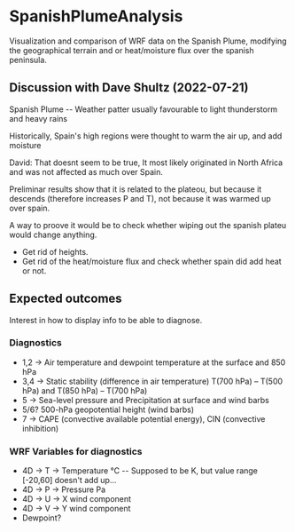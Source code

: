 # SpanishPlumeAnalysis
Visualization and comparison of WRF data on the Spanish Plume, modifying the geographical terrain and or heat/moisture flux over the spanish peninsula.

## Discussion with Dave Shultz (2022-07-21)
Spanish Plume -- Weather patter usually favourable to light thunderstorm and heavy rains

Historically, Spain's high regions were thought to warm the air up, and add moisture

David: That doesnt seem to be true, It most likely originated in North Africa and was not affected as much over Spain.

Preliminar results show that it is related to the plateou, but because it descends (therefore increases P and T), not because it was warmed up over spain.

A way to proove it would be to check whether wiping out the spanish plateu would change anything.

- Get rid of heights.
- Get rid of the heat/moisture flux and check whether spain did add heat or not.


## Expected outcomes
Interest in how to display info to be able to diagnose.

### Diagnostics

- 1,2 -> Air temperature and dewpoint temperature at the surface and 850 hPa
- 3,4 -> Static stability (difference in air temperature) T(700 hPa) – T(500 hPa) and T(850 hPa) – T(700 hPa)
- 5 ->   Sea-level pressure and Precipitation at surface and wind barbs
- 5/6?   500-hPa geopotential height (wind barbs)
- 7 ->   CAPE (convective available potential energy), CIN (convective inhibition)


### WRF Variables for diagnostics

- 4D -> T -> Temperature °C -- Supposed to be K, but value range [-20,60] doesn't add up...
- 4D -> P -> Pressure Pa
- 4D -> U -> X wind component
- 4D -> V -> Y wind component
- Dewpoint?